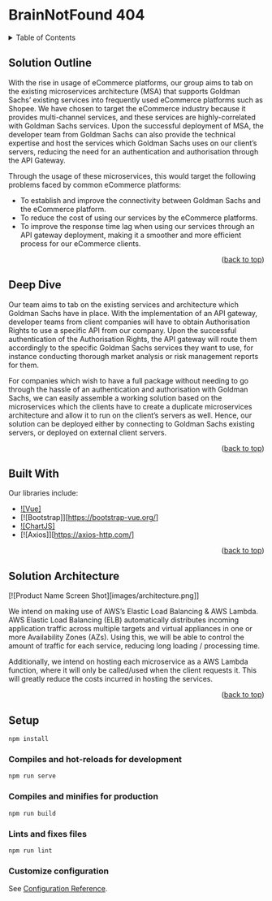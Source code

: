 # BrainNotFound 404

<!-- TABLE OF CONTENTS -->
<details>
  <summary>Table of Contents</summary>
  <ol>
    <li>
      <a href="#solution-outline">Solution Outline</a>
      <ol>
        <li><a href="#deep-dive">Deep Dive</a></li>
        <li><a href="#built-with">Built With</a></li>
        <li><a href="#solution-architecture">Solution Architecture</a></li>
      </ol>
    </li>
    <li>
      <ul>
        <li><a href="#setup">Project Setup</a></li>
        <li><a href="#prerequisites">Prerequisites</a></li>
        <li><a href="#installation">Installation</a></li>
      </ul>
    </li>
  </ol>
</details>

## Solution Outline

With the rise in usage of eCommerce platforms, our group aims to tab on the existing microservices architecture (MSA) that supports Goldman Sachs’ existing services into frequently used eCommerce platforms such as Shopee. We have chosen to target the eCommerce industry because it provides multi-channel services, and these services are highly-correlated with Goldman Sachs services. Upon the successful deployment of MSA, the developer team from Goldman Sachs can also provide the technical expertise and host the services which Goldman Sachs uses on our client’s servers, reducing the need for an authentication and authorisation through the API Gateway. 

Through the usage of these microservices, this would target the following problems faced by common eCommerce platforms: 
* To establish and improve the connectivity between Goldman Sachs and the eCommerce platform.
* To reduce the cost of using our services by the eCommerce platforms.
* To improve the response time lag when using our services through an API gateway deployment, making it a smoother and more efficient process for our eCommerce clients.

<p align="right">(<a href="#readme-top">back to top</a>)</p>


## Deep Dive
Our team aims to tab on the existing services and architecture which Goldman Sachs have in place. With the implementation of an API gateway, developer teams from client companies will have to obtain Authorisation Rights to use a specific API from our company. Upon the successful authentication of the Authorisation Rights, the API gateway will route them accordingly to the specific Goldman Sachs services they want to use, for instance conducting thorough market analysis or risk management reports for them.

For companies which wish to have a full package without needing to go through the hassle of an authentication and authorisation with Goldman Sachs, we can easily assemble a working solution based on the microservices which the clients have to create a duplicate microservices architecture and allow it to run on the client’s servers as well. Hence, our solution can be deployed either by connecting to Goldman Sachs existing servers, or deployed on external client servers. 

<p align="right">(<a href="#readme-top">back to top</a>)</p>

## Built With
Our libraries include:

* [![Vue]][Vue-url]
* [![Bootstrap]][https://bootstrap-vue.org/]
* [![ChartJS]][Chartjs-url]
* [![Axios]][https://axios-http.com/]

<p align="right">(<a href="#readme-top">back to top</a>)</p>

## Solution Architecture
[![Product Name Screen Shot][images/architecture.png]]

We intend on making use of AWS’s Elastic Load Balancing & AWS Lambda. AWS Elastic Load Balancing (ELB) automatically distributes incoming application traffic across multiple targets and virtual appliances in one or more Availability Zones (AZs). Using this, we will be able to control the amount of traffic for each service, reducing long loading / processing time. 

Additionally, we intend on hosting each microservice as a AWS Lambda function, where it will only be called/used when the client requests it. This will greatly reduce the costs incurred in hosting the services. 

<p align="right">(<a href="#readme-top">back to top</a>)</p>

## Setup
```
npm install
```

### Compiles and hot-reloads for development
```
npm run serve
```

### Compiles and minifies for production
```
npm run build
```

### Lints and fixes files
```
npm run lint
```

### Customize configuration
See [Configuration Reference](https://cli.vuejs.org/config/).





<!-- MARKDOWN LINKS & IMAGES -->
<!-- https://www.markdownguide.org/basic-syntax/#reference-style-links -->
[Vue.js]: https://img.shields.io/badge/Vue.js-35495E?style=for-the-badge&logo=vuedotjs&logoColor=4FC08D
[Vue-url]: https://vuejs.org/
[Chartjs-url]: https://www.chartjs.org/